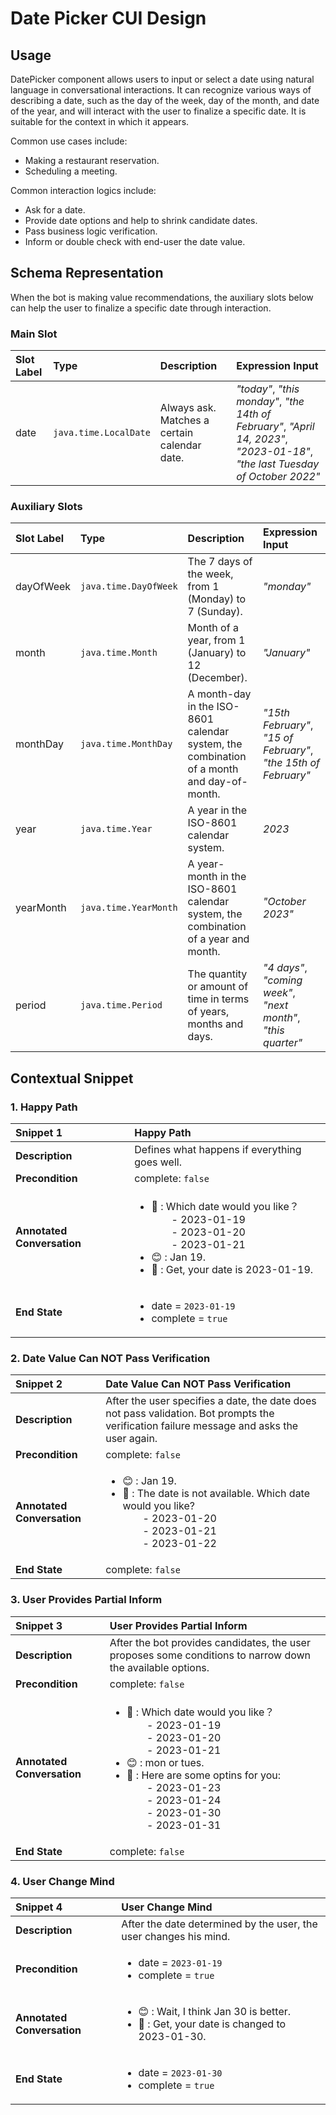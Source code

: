 # Date Picker CUI Design

## Usage

DatePicker component allows users to input or select a date using natural language in conversational interactions. It can recognize various ways of describing a date, such as the day of the week, day of the month, and date of the year, and will interact with the user to finalize a specific date. It is suitable for the context in which it appears. 

Common use cases include:
- Making a restaurant reservation.
- Scheduling a meeting.

Common interaction logics include:
- Ask for a date.
- Provide date options and help to shrink candidate dates.
- Pass business logic verification.
- Inform or double check with end-user the date value.


## Schema Representation

When the bot is making value recommendations, the auxiliary slots below can help the user to finalize a specific date through interaction.

### Main Slot
| Slot Label | Type                  | Description                                  | Expression Input |
| :---       | :---                  | :---                                         | :---             |
| date       | `java.time.LocalDate` | Always ask. Matches a certain calendar date. | *"today"*, *"this monday"*, *"the 14th of February"*, *"April 14, 2023"*, *"2023-01-18"*, *"the last Tuesday of October 2022"* |

### Auxiliary Slots
| Slot Label | Type                  | Description  | Expression Input |
| :---       | :---                  | :---         | :---             |
| dayOfWeek  | `java.time.DayOfWeek` | The 7 days of the week, from 1 (Monday) to 7 (Sunday). | *"monday"* |
| month      | `java.time.Month`     | Month of a year, from 1 (January) to 12 (December). | *"January"* |
| monthDay   | `java.time.MonthDay`  | A month-day in the ISO-8601 calendar system, the combination of a month and day-of-month. | *"15th February"*, *"15 of February"*, *"the 15th of February"* |
| year       | `java.time.Year`      | A year in the ISO-8601 calendar system. | *2023* |
| yearMonth  | `java.time.YearMonth` | A year-month in the ISO-8601 calendar system, the combination of a year and month. | *"October 2023"* |
| period     | `java.time.Period`    | The quantity or amount of time in terms of years, months and days. | *"4 days"*, *"coming week"*, *"next month"*, *"this quarter"* |

## Contextual Snippet

### 1. Happy Path

| Snippet 1                  | Happy Path                                    | 
| :---                       | :---                                          | 
| **Description**            | Defines what happens if everything goes well. | 
| **Precondition**           | complete: `false`                             | 
| **Annotated Conversation** | <ul><li> :robot: : Which date would you like？ <br>&emsp;&emsp;- 2023-01-19 <br>&emsp;&emsp;- 2023-01-20 <br>&emsp;&emsp;- 2023-01-21 </li><li> :blush: : Jan 19. </li><li> :robot: : Get, your date is 2023-01-19. </li></ul> | 
| **End State**              | <ul><li>date = `2023-01-19` </li><li>complete = `true` </li></ul> | 

### 2. Date Value Can NOT Pass Verification

| Snippet 2                  | Date Value Can NOT Pass Verification          | 
| :---                       | :---                                          | 
| **Description**            | After the user specifies a date, the date does not pass validation. Bot prompts the verification failure message and asks the user again. | 
| **Precondition**           | complete: `false`                             | 
| **Annotated Conversation** | <ul><li> :blush: : Jan 19. </li><li> :robot: : The date is not available. Which date would you like? <br>&emsp;&emsp;- 2023-01-20 <br>&emsp;&emsp;- 2023-01-21 <br>&emsp;&emsp;- 2023-01-22 </li></ul> | 
| **End State**              | complete: `false`                             | 

### 3. User Provides Partial Inform

| Snippet 3                  | User Provides Partial Inform                  | 
| :---                       | :---                                          | 
| **Description**            | After the bot provides candidates, the user proposes some conditions to narrow down the available options. | 
| **Precondition**           | complete: `false`                             | 
| **Annotated Conversation** | <ul><li> :robot: : Which date would you like？ <br>&emsp;&emsp;- 2023-01-19 <br>&emsp;&emsp;- 2023-01-20 <br>&emsp;&emsp;- 2023-01-21 </li><li> :blush: : mon or tues. </li><li> :robot: : Here are some optins for you: <br>&emsp;&emsp;- 2023-01-23 <br>&emsp;&emsp;- 2023-01-24 <br>&emsp;&emsp;- 2023-01-30 <br>&emsp;&emsp;- 2023-01-31</li></ul> | 
| **End State**              | complete: `false`                             | 

### 4. User Change Mind

| Snippet 4                  | User Change Mind                              | 
| :---                       | :---                                          | 
| **Description**            | After the date determined by the user, the user changes his mind. | 
| **Precondition**           | <ul><li>date = `2023-01-19` </li><li>complete = `true` </li></ul> | 
| **Annotated Conversation** | <ul><li> :blush: : Wait, I think Jan 30 is better. </li><li> :robot: : Get, your date is changed to 2023-01-30. </li></ul> | 
| **End State**              | <ul><li>date = `2023-01-30` </li><li>complete = `true` </li></ul> | 